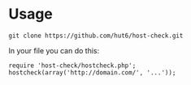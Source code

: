 # Usage

`git clone https://github.com/hut6/host-check.git`

In your file you can do this:

    require 'host-check/hostcheck.php';
    hostcheck(array('http://domain.com/', '...'));
